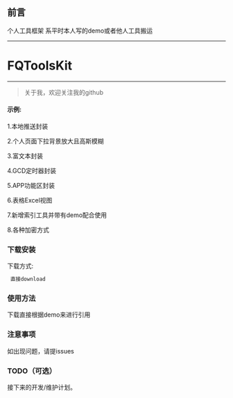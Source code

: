 
## 前言
个人工具框架 系平时本人写的demo或者他人工具搬运


---
# FQToolsKit
-------------

> 关于我，欢迎关注我的github 

#### 示例:  

1.本地推送封装

2.个人页面下拉背景放大且高斯模糊

3.富文本封装

4.GCD定时器封装

5.APP功能区封装

6.表格Excel视图

7.新增索引工具并带有demo配合使用

8.各种加密方式

### 下载安装
下载方式:  
```   xml
 直接download
```

### 使用方法
下载直接根据demo来进行引用

### 注意事项
如出现问题，请提issues

### TODO（可选）
接下来的开发/维护计划。




